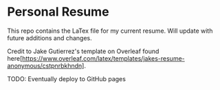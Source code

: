 # Personal Resume
This repo contains the LaTex file for my current resume. 
Will update with future additions and changes. 

Credit to Jake Gutierrez's template on Overleaf found here[https://www.overleaf.com/latex/templates/jakes-resume-anonymous/cstpnrbkhndn].

TODO: Eventually deploy to GitHub pages
